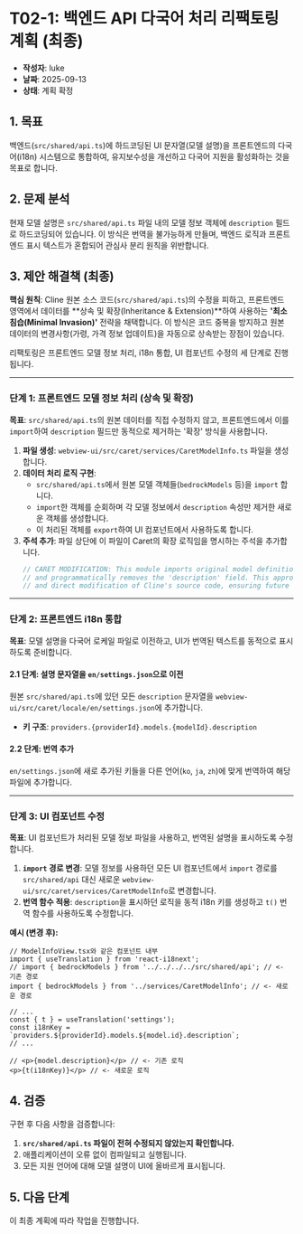 # T02-1: 백엔드 API 다국어 처리 리팩토링 계획 (최종)

- **작성자**: luke
- **날짜**: 2025-09-13
- **상태**: 계획 확정

## 1. 목표

백엔드(`src/shared/api.ts`)에 하드코딩된 UI 문자열(모델 설명)을 프론트엔드의 다국어(i18n) 시스템으로 통합하여, 유지보수성을 개선하고 다국어 지원을 활성화하는 것을 목표로 합니다.

## 2. 문제 분석

현재 모델 설명은 `src/shared/api.ts` 파일 내의 모델 정보 객체에 `description` 필드로 하드코딩되어 있습니다. 이 방식은 번역을 불가능하게 만들며, 백엔드 로직과 프론트엔드 표시 텍스트가 혼합되어 관심사 분리 원칙을 위반합니다.

## 3. 제안 해결책 (최종)

**핵심 원칙**: Cline 원본 소스 코드(`src/shared/api.ts`)의 수정을 피하고, 프론트엔드 영역에서 데이터를 **상속 및 확장(Inheritance & Extension)**하여 사용하는 **'최소 침습(Minimal Invasion)'** 전략을 채택합니다. 이 방식은 코드 중복을 방지하고 원본 데이터의 변경사항(가령, 가격 정보 업데이트)을 자동으로 상속받는 장점이 있습니다.

리팩토링은 프론트엔드 모델 정보 처리, i18n 통합, UI 컴포넌트 수정의 세 단계로 진행됩니다.

---

### 단계 1: 프론트엔드 모델 정보 처리 (상속 및 확장)

**목표**: `src/shared/api.ts`의 원본 데이터를 직접 수정하지 않고, 프론트엔드에서 이를 `import`하여 `description` 필드만 동적으로 제거하는 '확장' 방식을 사용합니다.

1.  **파일 생성**: `webview-ui/src/caret/services/CaretModelInfo.ts` 파일을 생성합니다.
2.  **데이터 처리 로직 구현**:
    -   `src/shared/api.ts`에서 원본 모델 객체들(`bedrockModels` 등)을 `import` 합니다.
    -   `import`한 객체를 순회하며 각 모델 정보에서 `description` 속성만 제거한 새로운 객체를 생성합니다.
    -   이 처리된 객체를 `export`하여 UI 컴포넌트에서 사용하도록 합니다.
3.  **주석 추가**: 파일 상단에 이 파일이 Caret의 확장 로직임을 명시하는 주석을 추가합니다.
    ```typescript
    // CARET MODIFICATION: This module imports original model definitions from 'src/shared/api.ts'
    // and programmatically removes the 'description' field. This approach avoids code duplication
    // and direct modification of Cline's source code, ensuring future updates are inherited automatically.
    ```

---

### 단계 2: 프론트엔드 i18n 통합

**목표**: 모델 설명을 다국어 로케일 파일로 이전하고, UI가 번역된 텍스트를 동적으로 표시하도록 준비합니다.

#### 2.1 단계: 설명 문자열을 `en/settings.json`으로 이전

원본 `src/shared/api.ts`에 있던 모든 `description` 문자열을 `webview-ui/src/caret/locale/en/settings.json`에 추가합니다.

- **키 구조**: `providers.{providerId}.models.{modelId}.description`

#### 2.2 단계: 번역 추가

`en/settings.json`에 새로 추가된 키들을 다른 언어(`ko`, `ja`, `zh`)에 맞게 번역하여 해당 파일에 추가합니다.

---

### 단계 3: UI 컴포넌트 수정

**목표**: UI 컴포넌트가 처리된 모델 정보 파일을 사용하고, 번역된 설명을 표시하도록 수정합니다.

1.  **`import` 경로 변경**: 모델 정보를 사용하던 모든 UI 컴포넌트에서 `import` 경로를 `src/shared/api` 대신 새로운 `webview-ui/src/caret/services/CaretModelInfo`로 변경합니다.
2.  **번역 함수 적용**: `description`을 표시하던 로직을 동적 i18n 키를 생성하고 `t()` 번역 함수를 사용하도록 수정합니다.

**예시 (변경 후):**
```tsx
// ModelInfoView.tsx와 같은 컴포넌트 내부
import { useTranslation } from 'react-i18next';
// import { bedrockModels } from '../../../../src/shared/api'; // <- 기존 경로
import { bedrockModels } from '../services/CaretModelInfo'; // <- 새로운 경로

// ...
const { t } = useTranslation('settings');
const i18nKey = `providers.${providerId}.models.${model.id}.description`;
// ...

// <p>{model.description}</p> // <- 기존 로직
<p>{t(i18nKey)}</p> // <- 새로운 로직
```

## 4. 검증

구현 후 다음 사항을 검증합니다:
1.  **`src/shared/api.ts` 파일이 전혀 수정되지 않았는지 확인합니다.**
2.  애플리케이션이 오류 없이 컴파일되고 실행됩니다.
3.  모든 지원 언어에 대해 모델 설명이 UI에 올바르게 표시됩니다.

## 5. 다음 단계

이 최종 계획에 따라 작업을 진행합니다.
